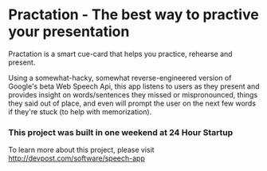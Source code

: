 # Practation - The best way to practive your presentation

Practation is a smart cue-card that helps you practice, rehearse and present.

Using a somewhat-hacky, somewhat reverse-engineered version of Google's beta Web Speech Api, this app listens to users as they present and provides insight on words/sentences they missed or mispronounced, things they said out of place, and even will prompt the user on the next few words if they're stuck (to help with memorization).

### This project was built in one weekend at 24 Hour Startup

To learn more about this project, please visit http://devpost.com/software/speech-app
